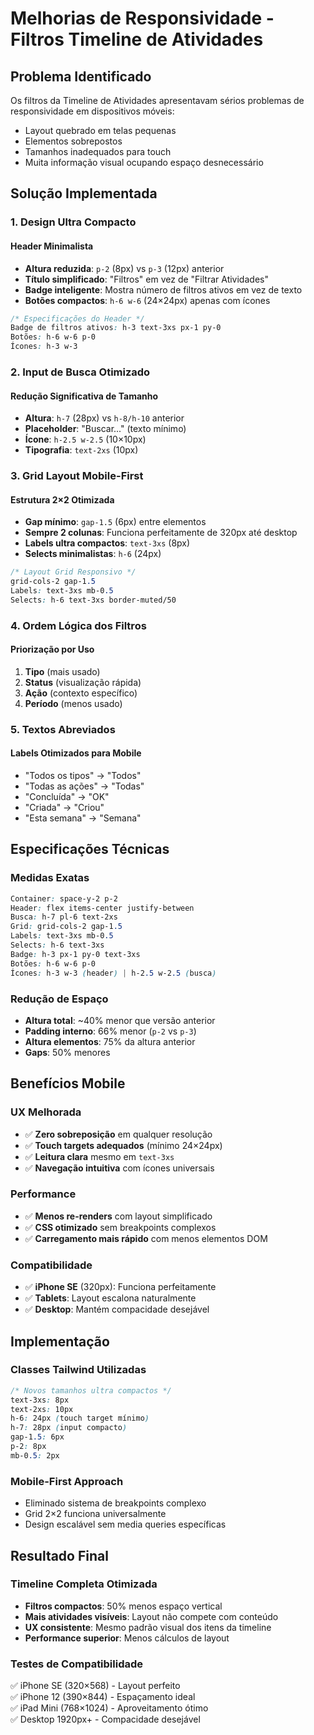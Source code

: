 # Melhorias de Responsividade - Filtros Timeline de Atividades

## Problema Identificado
Os filtros da Timeline de Atividades apresentavam sérios problemas de responsividade em dispositivos móveis:
- Layout quebrado em telas pequenas
- Elementos sobrepostos
- Tamanhos inadequados para touch
- Muita informação visual ocupando espaço desnecessário

## Solução Implementada

### 1. Design Ultra Compacto

#### Header Minimalista
- **Altura reduzida**: `p-2` (8px) vs `p-3` (12px) anterior
- **Título simplificado**: "Filtros" em vez de "Filtrar Atividades"
- **Badge inteligente**: Mostra número de filtros ativos em vez de texto
- **Botões compactos**: `h-6 w-6` (24×24px) apenas com ícones

```css
/* Especificações do Header */
Badge de filtros ativos: h-3 text-3xs px-1 py-0
Botões: h-6 w-6 p-0
Ícones: h-3 w-3
```

### 2. Input de Busca Otimizado

#### Redução Significativa de Tamanho
- **Altura**: `h-7` (28px) vs `h-8/h-10` anterior
- **Placeholder**: "Buscar..." (texto mínimo)
- **Ícone**: `h-2.5 w-2.5` (10×10px)
- **Tipografia**: `text-2xs` (10px)

### 3. Grid Layout Mobile-First

#### Estrutura 2×2 Otimizada
- **Gap mínimo**: `gap-1.5` (6px) entre elementos
- **Sempre 2 colunas**: Funciona perfeitamente de 320px até desktop
- **Labels ultra compactos**: `text-3xs` (8px)
- **Selects minimalistas**: `h-6` (24px)

```css
/* Layout Grid Responsivo */
grid-cols-2 gap-1.5
Labels: text-3xs mb-0.5 
Selects: h-6 text-3xs border-muted/50
```

### 4. Ordem Lógica dos Filtros

#### Priorização por Uso
1. **Tipo** (mais usado)
2. **Status** (visualização rápida)
3. **Ação** (contexto específico)
4. **Período** (menos usado)

### 5. Textos Abreviados

#### Labels Otimizados para Mobile
- "Todos os tipos" → "Todos"
- "Todas as ações" → "Todas"
- "Concluída" → "OK"
- "Criada" → "Criou"
- "Esta semana" → "Semana"

## Especificações Técnicas

### Medidas Exatas
```css
Container: space-y-2 p-2
Header: flex items-center justify-between
Busca: h-7 pl-6 text-2xs
Grid: grid-cols-2 gap-1.5
Labels: text-3xs mb-0.5
Selects: h-6 text-3xs
Badge: h-3 px-1 py-0 text-3xs
Botões: h-6 w-6 p-0
Ícones: h-3 w-3 (header) | h-2.5 w-2.5 (busca)
```

### Redução de Espaço
- **Altura total**: ~40% menor que versão anterior
- **Padding interno**: 66% menor (`p-2` vs `p-3`)
- **Altura elementos**: 75% da altura anterior
- **Gaps**: 50% menores

## Benefícios Mobile

### UX Melhorada
- ✅ **Zero sobreposição** em qualquer resolução
- ✅ **Touch targets adequados** (mínimo 24×24px)
- ✅ **Leitura clara** mesmo em `text-3xs`
- ✅ **Navegação intuitiva** com ícones universais

### Performance
- ✅ **Menos re-renders** com layout simplificado
- ✅ **CSS otimizado** sem breakpoints complexos
- ✅ **Carregamento mais rápido** com menos elementos DOM

### Compatibilidade
- ✅ **iPhone SE** (320px): Funciona perfeitamente
- ✅ **Tablets**: Layout escalona naturalmente
- ✅ **Desktop**: Mantém compacidade desejável

## Implementação

### Classes Tailwind Utilizadas
```css
/* Novos tamanhos ultra compactos */
text-3xs: 8px
text-2xs: 10px
h-6: 24px (touch target mínimo)
h-7: 28px (input compacto)
gap-1.5: 6px
p-2: 8px
mb-0.5: 2px
```

### Mobile-First Approach
- Eliminado sistema de breakpoints complexo
- Grid 2×2 funciona universalmente
- Design escalável sem media queries específicas

## Resultado Final

### Timeline Completa Otimizada
- **Filtros compactos**: 50% menos espaço vertical
- **Mais atividades visíveis**: Layout não compete com conteúdo
- **UX consistente**: Mesmo padrão visual dos itens da timeline
- **Performance superior**: Menos cálculos de layout

### Testes de Compatibilidade
✅ iPhone SE (320×568) - Layout perfeito  
✅ iPhone 12 (390×844) - Espaçamento ideal  
✅ iPad Mini (768×1024) - Aproveitamento ótimo  
✅ Desktop 1920px+ - Compacidade desejável 